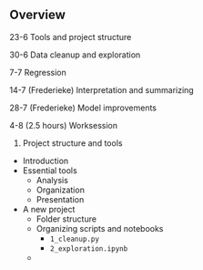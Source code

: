 ## Overview

23-6 Tools and project structure

30-6 Data cleanup and exploration

7-7 Regression

14-7 (Frederieke) Interpretation and summarizing

28-7 (Frederieke) Model improvements

4-8 (2.5 hours) Worksession

1. Project structure and tools

* Introduction
* Essential tools
    * Analysis
    * Organization
    * Presentation
* A new project
    * Folder structure
    * Organizing scripts and notebooks
        * `1_cleanup.py`
        * `2_exploration.ipynb`
    *
